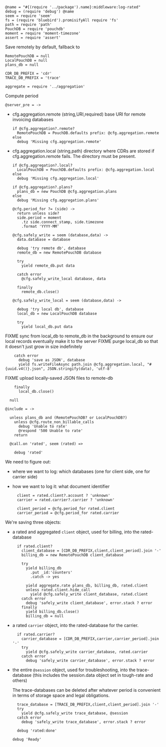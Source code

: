     @name = "#{(require '../package').name}:middleware:log-rated"
    debug = (require 'debug') @name
    seem = require 'seem'
    fs = (require 'bluebird').promisifyAll require 'fs'
    path = require 'path'
    PouchDB = require 'pouchdb'
    moment = require 'moment-timezone'
    assert = require 'assert'

Save remotely by default, fallback to

    RemotePouchDB = null
    LocalPouchDB = null
    plans_db = null

    CDR_DB_PREFIX = 'cdr'
    TRACE_DB_PREFIX = 'trace'

    aggregate = require '../aggregation'

Compute period

    @server_pre = ->

* cfg.aggregation.remote (string,URI,required) base URI for remote invoicing databases

      if @cfg.aggregation?.remote?
        RemotePouchDB = PouchDB.defaults prefix: @cfg.aggregation.remote
      else
        debug 'Missing cfg.aggregation.remote'

* cfg.aggregation.local (string,path) directory where CDRs are stored if cfg.aggregation.remote fails. The directory must be present.

      if @cfg.aggregation?.local?
        LocalPouchDB = PouchDB.defaults prefix: @cfg.aggregation.local
      else
        debug 'Missing cfg.aggregation.local'

      if @cfg.aggregation?.plans?
        plans_db = new PouchDB @cfg.aggregation.plans
      else
        debug 'Missing cfg.aggregation.plans'

      @cfg.period_for ?= (side) ->
        return unless side?
        side.period = moment
          .tz side.connect_stamp, side.timezone
          .format 'YYYY-MM'

      @cfg.safely_write = seem (database,data) ->
        data.database = database

        debug 'try remote db', database
        remote_db = new RemotePouchDB database

        try
          yield remote_db.put data

        catch error
          @cfg.safely_write_local database, data

        finally
          remote_db.close()

      @cfg.safely_write_local = seem (database,data) ->

        debug 'try local db', database
        local_db = new LocalPouchDB database

        try
          yield local_db.put data

FIXME sync from local_db to remote_db in the background to ensure our local records eventually make it to the server
FIXME purge local_db so that it doesn't just grow in size indefinitely

        catch error
          debug 'save as JSON', database
          yield fs.writeFileAsync path.join @cfg.aggregation.local, "#{uuid.v4()}.json", JSON.stringify(data), 'utf-8'

FIXME upload locally-saved JSON files to remote-db

        finally
          local_db.close()

      null

    @include = ->

      unless plans_db and (RemotePouchDB? or LocalPouchDB?)
        unless @cfg.route_non_billable_calls
          debug 'Unable to rate'
          @respond '500 Unable to rate'
        return

      @call.on 'rated', seem (rated) =>

        debug 'rated'

We need to figure out:
- where we want to log: which databases (one for client side, one for carrier side)
- how we want to log it: what document identifier

        client = rated.client?.account ? 'unknown'
        carrier = rated.carrier?.carrier ? 'unknown'

        client_period = @cfg.period_for rated.client
        carrier_period = @cfg.period_for rated.carrier

We're saving three objects:

- a rated and aggregated `client` object, used for billing, into the rated-database

        if rated.client?
          client_database = [CDR_DB_PREFIX,client,client_period].join '-'
          billing_db = new RemotePouchDB client_database

          try
            yield billing_db
              .put _id:'counters'
              .catch -> yes

            yield aggregate.rate plans_db, billing_db, rated.client
            unless rated.client.hide_call
              yield @cfg.safely_write client_database, rated.client
          catch error
            debug 'safely_write client_database', error.stack ? error
          finally
            yield billing_db.close()
            billing_db = null

- a rated `carrier` object, into the rated-database for the carrier.

        if rated.carrier?
          carrier_database = [CDR_DB_PREFIX,carrier,carrier_period].join '-'
          try
            yield @cfg.safely_write carrier_database, rated.carrier
          catch error
            debug 'safely_write carrier_database', error.stack ? error

- the entire `@session` object, used for troubleshooting, into the trace-database
  (this includes the session.data object set in tough-rate and others)

  The trace-databases can be deleted after whatever period is convenient in terms
  of storage space and legal obligations.

        trace_database = [TRACE_DB_PREFIX,client,client_period].join '-'
        try
          yield @cfg.safely_write trace_database, @session
        catch error
          debug 'safely_write trace_database', error.stack ? error

        debug 'rated:done'

      debug 'Ready'
